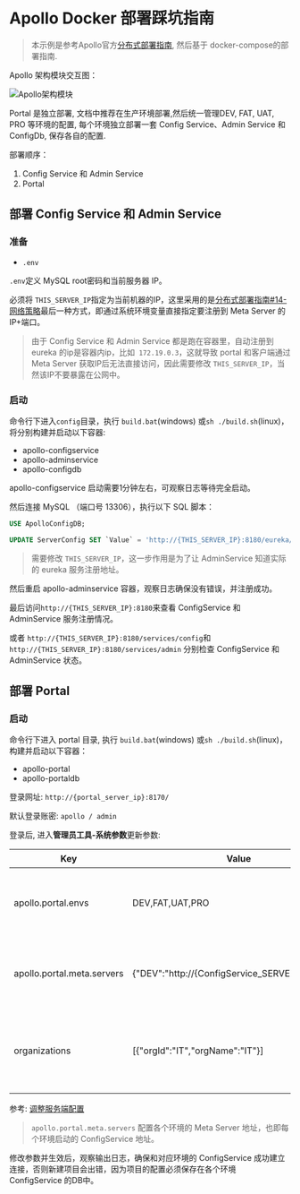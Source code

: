 # Apollo Docker 部署踩坑指南

> 本示例是参考Apollo官方[分布式部署指南][1], 然后基于 docker-compose的部署指南.
>

Apollo 架构模块交互图：

![Apollo架构模块](https://github.com/ctripcorp/apollo/raw/master/doc/images/overall-architecture.png)

Portal 是独立部署, 文档中推荐在生产环境部署,然后统一管理DEV, FAT, UAT, PRO 等环境的配置, 每个环境独立部署一套 Config Service、Admin Service 和 ConfigDb, 保存各自的配置.

部署顺序：

1. Config Service 和 Admin Service
2. Portal

## 部署 Config Service 和 Admin Service

### 准备

- `.env`

`.env`定义 MySQL root密码和当前服务器 IP。

必须将 `THIS_SERVER_IP`指定为当前机器的IP，这里采用的是[分布式部署指南#14-网络策略][3]最后一种方式，即通过系统环境变量直接指定要注册到 Meta Server 的IP+端口。

> 由于 Config Service 和 Admin Service 都是跑在容器里，自动注册到 eureka 的ip是容器内ip，比如` 172.19.0.3`，这就导致 portal 和客户端通过 Meta Server 获取IP后无法直接访问，因此需要修改 `THIS_SERVER_IP`，当然该IP不要暴露在公网中。



### 启动

命令行下进入`config`目录，执行 `build.bat`(windows) 或`sh ./build.sh`(linux)，将分别构建并启动以下容器:

- apollo-configservice
- apollo-adminservice 
- apollo-configdb

apollo-configservice 启动需要1分钟左右，可观察日志等待完全启动。

然后连接 MySQL （端口号 13306），执行以下 SQL 脚本：

```sql
USE ApolloConfigDB;

UPDATE ServerConfig SET `Value` = 'http://{THIS_SERVER_IP}:8180/eureka/' WHERE `Key` = 'eureka.service.url';

```

> 需要修改 `THIS_SERVER_IP`，这一步作用是为了让 AdminService 知道实际的 eureka 服务注册地址。

然后重启 apollo-adminservice 容器，观察日志确保没有错误，并注册成功。

最后访问`http://{THIS_SERVER_IP}:8180`来查看 ConfigService 和 AdminService 服务注册情况。

或者  `http://{THIS_SERVER_IP}:8180/services/config`和`http://{THIS_SERVER_IP}:8180/services/admin` 分别检查 ConfigService 和 AdminService 状态。



## 部署 Portal

### 启动

命令行下进入 portal 目录, 执行 `build.bat`(windows) 或`sh ./build.sh`(linux)，构建并启动以下容器：

- apollo-portal 
- apollo-portaldb

登录网址:  `http://{portal_server_ip}:8170/` 

默认登录账密:  `apollo / admin`

登录后, 进入**管理员工具-系统参数**更新参数:

| Key                        | Value                                           | 备注                    |
| -------------------------- | ----------------------------------------------- | ----------------------- |
| apollo.portal.envs         | DEV,FAT,UAT,PRO                                 | 修改完需要重启生效。    |
| apollo.portal.meta.servers | {"DEV":"http://{ConfigService_SERVER_IP}:8180"} | 修改完需要重启生效。    |
| organizations              | [{"orgId":"IT","orgName":"IT"}]                 | 修改完需要重新登录成效. |

参考: [调整服务端配置][2]

> `apollo.portal.meta.servers` 配置各个环境的 Meta Server 地址，也即每个环境启动的 ConfigService 地址。

修改参数并生效后，观察输出日志，确保和对应环境的 ConfigService 成功建立连接，否则新建项目会出错，因为项目的配置必须保存在各个环境 ConfigService 的DB中。





[1]:https://github.com/ctripcorp/apollo/wiki/%E5%88%86%E5%B8%83%E5%BC%8F%E9%83%A8%E7%BD%B2%E6%8C%87%E5%8D%97
[2]:https://github.com/ctripcorp/apollo/wiki/%E5%88%86%E5%B8%83%E5%BC%8F%E9%83%A8%E7%BD%B2%E6%8C%87%E5%8D%97#213-%E8%B0%83%E6%95%B4%E6%9C%8D%E5%8A%A1%E7%AB%AF%E9%85%8D%E7%BD%AE
[3]:https://github.com/ctripcorp/apollo/wiki/%E5%88%86%E5%B8%83%E5%BC%8F%E9%83%A8%E7%BD%B2%E6%8C%87%E5%8D%97#14-%E7%BD%91%E7%BB%9C%E7%AD%96%E7%95%A5(https://github.com/ctripcorp/apollo/wiki/分布式部署指南#14-网络策略)